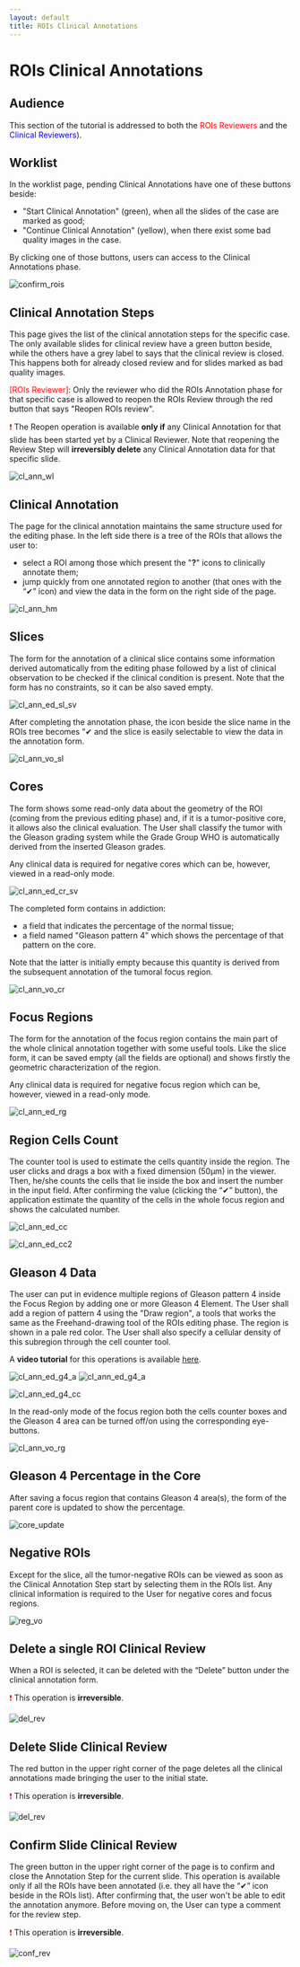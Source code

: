 ```yaml
---
layout: default
title: ROIs Clinical Annotations
---
```


# ROIs Clinical Annotations 

## Audience
This section of the tutorial is addressed to both the <span style="color:red">ROIs Reviewers</span> and the <span style="color:blue">Clinical Reviewers</span>).

## Worklist
In the worklist page, pending Clinical Annotations have one of these buttons beside:

- "Start Clinical Annotation" (green), when all the slides of the case are marked as good;
- "Continue Clinical Annotation" (yellow), when there exist some bad quality images in the case.

By clicking one of those buttons, users can access to the Clinical Annotations phase.

![confirm_rois](./img/29.continue_clin_ann.png)


## Clinical Annotation Steps
This page gives the list of the clinical annotation steps for the specific case. The only available slides for clinical review have a green button beside, while the others have a grey label to says that the clinical review is closed. This happens both for already closed review and for slides marked as bad quality images.

<span style="color:red">[ROIs Reviewer]</span>: Only the reviewer who did the ROIs Annotation phase for that specific case is allowed to reopen the ROIs Review through the red button that says "Reopen ROIs review".

<span style="color:red">❗</span> The Reopen operation is available **only if** any Clinical Annotation for that slide has been started yet by a Clinical Reviewer. Note that reopening the Review Step will **irreversibly delete** any Clinical Annotation data for that specific slide.

![cl_ann_wl](./img/30.clinical_annotation_worklist.png)

## Clinical Annotation
The page for the clinical annotation maintains the same structure used for the editing phase. In the left side there is a tree of the ROIs that allows the user to:

* select a ROI among those which present the "**?**" icons to clinically annotate them;
* jump quickly from one annotated region to another (that ones with the “✔” icon) and view the data in the form on the right side of the page. 

![cl_ann_hm](./img/31.clinical_annotation_home.png)

## Slices
The form for the annotation of a clinical slice contains some information derived automatically from the editing phase followed by a list of clinical observation to be checked if the clinical condition is present. Note that the form has no constraints, so it can be also saved empty. 

![cl_ann_ed_sl_sv](./img/33.cl_ann_edit_slice_save.png)

After completing the annotation phase, the icon beside the slice name in the ROIs tree becomes “✔ and the slice is easily selectable to view the data in the annotation form.

![cl_ann_vo_sl](./img/34.cl_ann_viewonly_slice.png)


## Cores
The form shows some read-only data about the geometry of the ROI (coming from the previous editing phase) and, if it is a tumor-positive core, it allows also the clinical evaluation. The User shall classify  the tumor with the Gleason grading system while the Grade Group WHO is automatically derived from the inserted Gleason grades. 

Any clinical data is required for negative cores which can be, however, viewed in a read-only mode. 

![cl_ann_ed_cr_sv](./img/36.cl_ann_edit_core_save.png)

The completed form contains in addiction:

* a field that indicates the percentage of the normal tissue;
* a field named "Gleason pattern 4" which shows the percentage of that pattern on the core. 

Note that the latter is initially empty because this quantity is derived from the subsequent annotation of the tumoral focus region.  

![cl_ann_vo_cr](./img/37.cl_ann_viewonly_core.png)

## Focus Regions 
The form for the annotation of the focus region contains the main part of the whole clinical annotation together with some useful tools. Like the slice form, it can be saved empty (all the fields are optional) and shows firstly the geometric characterization of the region. 

Any clinical data is required for negative focus region which can be, however, viewed in a read-only mode.

![cl_ann_ed_rg](./img/38.cl_ann_edit_region.png)

## Region Cells Count
The counter tool is used to estimate the cells quantity inside the region. The user clicks and drags a box with a fixed dimension (50µm) in the viewer. Then, he/she counts the cells that lie inside the box and insert the number in the input field. After confirming the value (clicking the  “✔” button), the application estimate the quantity of the cells in the whole focus region and shows the calculated number. 

![cl_ann_ed_cc](./img/39.cl_ann_edit_cell_count.png)

![cl_ann_ed_cc2](./img/40.cl_ann_edit_cell_count_2.png)

## Gleason 4 Data
The user can put in evidence multiple regions of Gleason pattern 4 inside the Focus Region by adding one or more Gleason 4 Element. The User shall add a region of pattern 4 using the "Draw region", a tools that works the same as the Freehand-drawing tool of the ROIs editing phase. The region is shown in a pale red color. The User shall also specify a cellular density of this subregion through the cell counter tool. 

A **video tutorial** for this operations is available [here](./video_page.html).

![cl_ann_ed_g4_a](./img/42.cl_ann_edit_gleason4_area_1.png)
![cl_ann_ed_g4_a](./img/42.cl_ann_edit_gleason4_area_2.png)

![cl_ann_ed_g4_cc](./img/43.cl_ann_edit_gleason4_count.png)

In the read-only mode of the focus region both the cells counter boxes and the Gleason 4 area can be turned off/on using the corresponding eye-buttons.

![cl_ann_vo_rg](./img/44.cl_ann_view_only_region.png)

## Gleason 4 Percentage in the Core
After saving a focus region that contains Gleason 4 area(s), the form of the parent core is updated to show the percentage.

![core_update](./img/45.2.core_vo_update.png)

## Negative ROIs
Except for the slice, all the tumor-negative ROIs can be viewed as soon as the Clinical Annotation Step start by selecting them in the ROIs list. Any clinical information is required to the User for negative cores and focus regions. 

![reg_vo](./img/46.focus_reg_viewonly.png)

## Delete a single ROI Clinical Review
When a ROI is selected, it can be deleted with the “Delete” button under the clinical annotation form.

<span style="color:red">❗</span> This operation is **irreversible**.
  
![del_rev](./img/47.delete_roi_rev.png)

## Delete Slide Clinical Review
The red button in the upper right corner of the page deletes all the clinical annotations made bringing the user to the initial state. 

<span style="color:red">❗</span> This operation is **irreversible**.
  
![del_rev](./img/47.delete_slide_rev.png)

## Confirm Slide Clinical Review
The green button in the upper right corner of the page is to confirm and close the Annotation Step for the current slide. This operation is available only if all the ROIs have been annotated (i.e. they all have the “✔” icon beside in the ROIs list). After confirming that, the user won't be able to edit the annotation anymore. Before moving on, the User can type a comment for the review step. 

<span style="color:red">❗</span> This operation is **irreversible**.

![conf_rev](./img/48.confirm_slide_rev.png)
